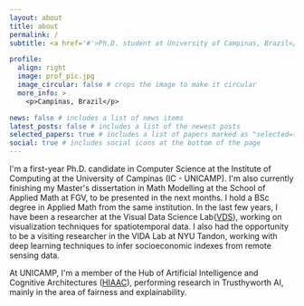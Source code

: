 ```yaml
---
layout: about
title: about
permalink: /
subtitle: <a href='#'>Ph.D. student at University of Campinas, Brazil</a>.

profile:
  align: right
  image: prof_pic.jpg
  image_circular: false # crops the image to make it circular
  more_info: >
    <p>Campinas, Brazil</p>

news: false # includes a list of news items
latest_posts: false # includes a list of the newest posts
selected_papers: true # includes a list of papers marked as "selected={true}"
social: true # includes social icons at the bottom of the page
---
```


I'm a first-year Ph.D. candidate in Computer Science at the Institute of Computing at the University of Campinas (IC - UNICAMP). I'm also currently finishing my Master's dissertation in Math Modelling at the School of Applied Math at FGV, to be presented in the next months. I hold a BSc degree in Applied Math from the same institution. In the last few years, I have been a researcher at the Visual Data Science Lab([VDS](http://visualdslab.com/)), working on visualization techniques for spatiotemporal data. I also had the opportunity to be a visiting researcher in the VIDA Lab at NYU Tandon, working with deep learning techniques to infer socioeconomic indexes from remote sensing data.

At UNICAMP, I'm a member of the Hub of Artificial Intelligence and Cognitive Architectures ([HIAAC](https://hiaac.unicamp.br/)), performing research in Trusthyworth AI, mainly in the area of fairness and explainability.
